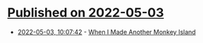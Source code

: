 # [Published on 2022-05-03](index.md)

* [2022-05-03, 10:07:42](https://news.ycombinator.com/item?id=31246530) - [When I Made Another Monkey Island](https://grumpygamer.com/when_i_made_another_monkeyisland)
